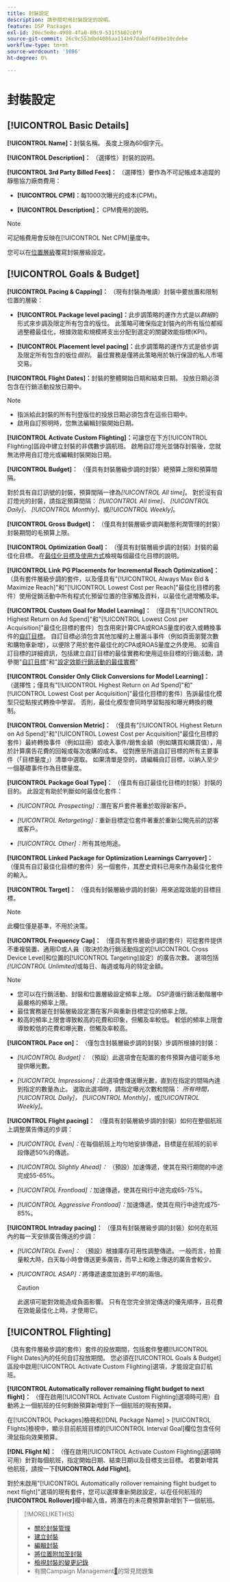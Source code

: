 ```yaml
---
title: 封裝設定
description: 請參閱可用封裝設定的說明。
feature: DSP Packages
exl-id: 20ec5e8e-4980-4fa0-80c9-531f5b02c0f9
source-git-commit: 26c9c553dbd4086aa114b97dabdf4d9be10cdebe
workflow-type: tm+mt
source-wordcount: '1086'
ht-degree: 0%

---
```


# 封裝設定

## [!UICONTROL Basic Details]

**[!UICONTROL Name]：**&#x200B;封裝名稱。 長度上限為60個字元。

**[!UICONTROL Description]：** （選擇性）封裝的說明。

**[!UICONTROL 3rd Party Billed Fees]：** （選擇性）要作為不可記帳成本追蹤的靜態協力廠商費用：

* **[!UICONTROL CPM]：**&#x200B;每1000次曝光的成本(CPM)。

* **[!UICONTROL Description]：** CPM費用的說明。

>[!NOTE]
>
>可記帳費用會反映在[!UICONTROL Net CPM]量度中。

您可以在[位置層級](/help/dsp/campaign-management/placements/placement-settings.md)覆寫封裝層級設定。

## [!UICONTROL Goals & Budget]

**[!UICONTROL Pacing & Capping]：** （現有封裝為唯讀）封裝中要放置和限制位置的層級：

* **[!UICONTROL Package level pacing]：**&#x200B;此步調策略的運作方式是以&#x200B;*群組*&#x200B;的形式來步調及限定所有包含的版位。 此策略可確保指定封裝內的所有版位都經過整體最佳化，根據效能和規模將支出分配到選定的關鍵效能指標(KPI)。

* **[!UICONTROL Placement level pacing]：**&#x200B;此步調策略的運作方式是依步調及限定所有包含的版位&#x200B;*個別*。 最佳實務是僅將此策略用於執行保證的私人市場交易。

**[!UICONTROL Flight Dates]：**&#x200B;封裝的整體開始日期和結束日期。 投放日期必須包含在行銷活動投放日期中。

>[!NOTE]
>
>* 指派給此封裝的所有刊登版位的投放日期必須包含在這些日期中。
> * 啟用自訂照明時，您無法編輯封裝開始日期。

**[!UICONTROL Activate Custom Flighting]：**&#x200B;可讓您在下方[!UICONTROL Flighting]區段中建立封裝的非偶數步調航班。 啟用自訂燈光並儲存封裝後，您就無法停用自訂燈光或編輯封裝開始日期。

**[!UICONTROL Budget]：** （僅具有封裝層級步調的封裝）總預算上限和預算間隔。

對於具有自訂訊號的封裝，預算間隔一律為&#x200B;*[!UICONTROL All time]*。 對於沒有自訂燈光的封裝，請指定預算間隔： *[!UICONTROL All time]、* *[!UICONTROL Daily]、* *[!UICONTROL Monthly]、*&#x200B;或&#x200B;*[!UICONTROL Weekly]*。

**[!UICONTROL Gross Budget]：** （僅具有封裝層級步調與動態利潤管理的封裝）封裝期間的毛預算上限。

**[!UICONTROL Optimization Goal]：** （僅具有封裝層級步調的封裝）封裝的最佳化目標。 在[最佳化目標及使用方式](/help/dsp/optimization/optimization-goals.md)檢視每個最佳化目標的說明。


**[!UICONTROL Link PG Placements for Incremental Reach Optimization]：** （具有套件層級步調的套件，以及僅具有&quot;[!UICONTROL Always Max Bid & Maximize Reach]&quot;和&quot;[!UICONTROL Lowest Cost per Reach]&quot;最佳化目標的套件）使用促銷活動中所有程式化預留位置的住家觸及資料，以最佳化遞增觸及率。

**[!UICONTROL Custom Goal for Model Learning]：** （僅具有&quot;[!UICONTROL Highest Return on Ad Spend]&quot;和&quot;[!UICONTROL Lowest Cost per Acquisition]&quot;最佳化目標的套件）包含用來計算CPA或ROAS量度的收入或轉換事件的[自訂目標](/help/dsp/optimization/custom-goal.md)。 自訂目標必須包含其他加權的上層漏斗事件（例如頁面瀏覽次數和購物車新增），以便除了用於套件最佳化的CPA或ROAS量度之外使用。 如需自訂目標的詳細資訊，包括建立自訂目標的最佳實務和使用這些目標的行銷活動，請參閱&quot;[自訂目標](/help/dsp/optimization/custom-goal.md)&quot;和&quot;[設定效能行銷活動的最佳實務](/help/dsp/optimization/campaign-best-practices-performance.md)&quot;<!-- At some point, all of the objectives will be prefixed with "ADSP_," but probably that won't show up in the Custom Goal list in the DSP UI. -->

**[!UICONTROL Consider Only Click Conversions for Model Learning]：** （選擇性；僅具有&quot;[!UICONTROL Highest Return on Ad Spend]&quot;和&quot;[!UICONTROL Lowest Cost per Acquisition]&quot;最佳化目標的套件）告訴最佳化模型只從點按式轉換中學習。 否則，最佳化模型會同時學習點按和曝光轉換的機制。

**[!UICONTROL Conversion Metric]：** （僅具有&quot;[!UICONTROL Highest Return on Ad Spend]&quot;和&quot;[!UICONTROL Lowest Cost per Acquisition]&quot;最佳化目標的套件）最終轉換事件（例如註冊）或收入事件/銷售金額（例如購買和購買值），用於計算廣告花費的回報或每次收購的成本。 從對應至所選自訂目標的所有主要事件（「目標量度」）清單中選取。 如果清單是空的，請編輯自訂目標，以納入至少一個基礎事件作為目標量度。

**[!UICONTROL Package Goal Type]：** （僅具有自訂最佳化目標的封裝）封裝的目的。 此設定有助於判斷如何最佳化套件：

* *[!UICONTROL Prospecting]：*&#x200B;潛在客戶套件著重於取得新客戶。

* *[!UICONTROL Retargeting]：*&#x200B;重新目標定位套件著重於重新公開先前的訪客或客戶。

* *[!UICONTROL Other]：*&#x200B;所有其他用途。

**[!UICONTROL Linked Package for Optimization Learnings Carryover]：** （僅具有自訂最佳化目標的套件）另一個套件，其歷史資料已用來作為最佳化套件的輸入。

**[!UICONTROL Target]：** （僅具有封裝層級步調的封裝）用來追蹤效能的目標目標。

>[!NOTE]
>
>此欄位僅是基準，不用於決策。

**[!UICONTROL Frequency Cap]：** （僅具有套件層級步調的套件）可從套件提供不重複裝置、通用ID或人員（取決於為行銷活動指定的[!UICONTROL Cross Device Level]和位置的[!UICONTROL Targeting]設定）的廣告次數。 選項包括&#x200B;*[!UICONTROL Unlimited]*&#x200B;或每日、每週或每月的特定金額。

>[!NOTE]
>
>* 您可以在行銷活動、封裝和位置層級設定頻率上限。 DSP遵循行銷活動階層中最嚴格的頻率上限。
>* 最佳實務是在封裝層級設定潛在客戶與重新目標定位的頻率上限。
> * 較高的頻率上限會導致較高的花費和印象，但觸及率較低。 較低的頻率上限會導致較低的花費和曝光數，但觸及率較高。

**[!UICONTROL Pace on]：** （僅包含封裝層級步調的封裝）步調所根據的封裝：

* *[!UICONTROL Budget]：* （預設）此選項會在配置的套件預算內儘可能多地提供曝光數。

* *[!UICONTROL Impressions]：*&#x200B;此選項會傳送曝光數，直到在指定的間隔內達到指定的數量為止。 選取此選項時，請指定曝光次數和間隔： *所有時間，* *[!UICONTROL Daily]，* *[!UICONTROL Monthly]，*&#x200B;或&#x200B;*[!UICONTROL Weekly]*。

**[!UICONTROL Flight pacing]：** （僅具有封裝層級步調的封裝）如何在整個航班上調整廣告傳送的步調：

* *[!UICONTROL Even]：*&#x200B;在每個航班上均勻地安排傳遞，目標是在航班的前半段傳遞50%的傳遞。

* *[!UICONTROL Slightly Ahead]：* （預設）加速傳遞，使其在飛行期間的中途完成55-65%。

* *[!UICONTROL Frontload]：*&#x200B;加速傳遞，使其在飛行中途完成65-75%。

* *[!UICONTROL Aggressive Frontload]：*&#x200B;加速傳遞，使其在飛行中途完成75-85%。

**[!UICONTROL Intraday pacing]：** （僅具有封裝層級步調的封裝）如何在航班內的每一天安排廣告傳送的步調：

* *[!UICONTROL Even]：* （預設）根據庫存可用性調整傳遞。 一般而言，拍賣量較大時，白天每小時會傳送更多廣告，而早上和晚上傳送的廣告會較少。

* *[!UICONTROL ASAP]：*&#x200B;將傳遞速度加速到&#x200B;*平均*&#x200B;的兩倍。

  >[!CAUTION]
  >
  >此選項可能對效能造成負面影響。 只有在您完全排定傳送的優先順序，且花費在效能最佳化上時，才使用它。

## [!UICONTROL Flighting]

（具有套件層級步調的套件）套件的投放期間，包括套件整體[!UICONTROL Flight Dates]內的任何自訂投放期間。 您必須在[!UICONTROL Goals & Budget]區段中啟用[!UICONTROL Activate Custom Flighting]選項，才能設定自訂航班。

**[!UICONTROL Automatically rollover remaining flight budget to next flight]：** （僅在啟用[!UICONTROL Activate Custom Flighting]選項時可用）自動將上一個航班的任何剩餘預算新增到下一個航班的現有預算。

在[!UICONTROL Packages]檢視和[!DNL Package Name] > [!UICONTROL Flights]檢視中，顯示目前航班目標的[!UICONTROL Interval Goal]欄位包含任何滑鼠指向效果預算。

**[!DNL Flight N]：** （僅在啟用[!UICONTROL Activate Custom Flighting]選項時可用）針對每個航班，指定開始日期、結束日期以及目標支出目標。 若要新增其他航班，請按一下&#x200B;**[!UICONTROL Add Flight]**。

對於未啟用&quot;[!UICONTROL Automatically rollover remaining flight budget to next flight]&quot;選項的現有套件，您可以選擇重新開啟設定，以在任何航班的&#x200B;**[!UICONTROL Rollover]**&#x200B;欄中輸入值，將潛在的未花費預算新增到下一個航班。

>[!MORELIKETHIS]
>
>* [關於封裝管理](package-about.md)
>* [建立封裝](package-create.md)
>* [編輯封裝](package-edit.md)
>* [將位置附加至封裝](package-attach-placement.md)
>* [檢視封裝的變更記錄](package-change-log.md)
>* 有關Campaign Management[&#128279;](/help/dsp/campaign-management/faq-campaign-management.md)的常見問題集
